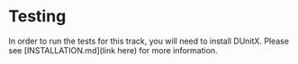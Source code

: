 # Testing

In order to run the tests for this track, you will need to install
DUnitX. Please see [INSTALLATION.md](link here) for more information.
